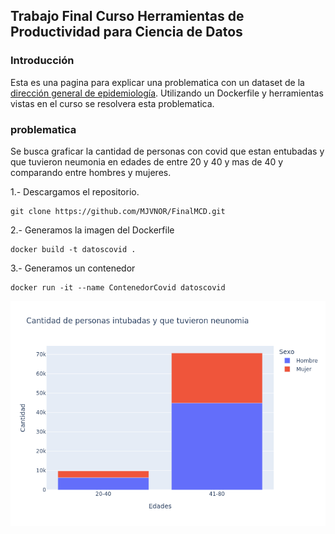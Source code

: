 ## Trabajo Final Curso Herramientas de Productividad para Ciencia de Datos

### Introducción 
Esta es una pagina para explicar una problematica con un dataset de la [dirección general de epidemiología](https://www.gob.mx/salud/documentos/datos-abiertos-152127). Utilizando un Dockerfile y herramientas vistas en el curso se resolvera esta problematica.

### problematica
Se busca graficar la cantidad de personas con covid que estan entubadas y que tuvieron neumonia en edades de entre 20 y 40 y mas de 40 y comparando entre hombres y mujeres.

1.- Descargamos el repositorio.
```
git clone https://github.com/MJVNOR/FinalMCD.git
```
2.- Generamos la imagen del Dockerfile
```
docker build -t datoscovid .
```
3.- Generamos un contenedor
```
docker run -it --name ContenedorCovid datoscovid
```

![Image](./documentos/fig1.png)
